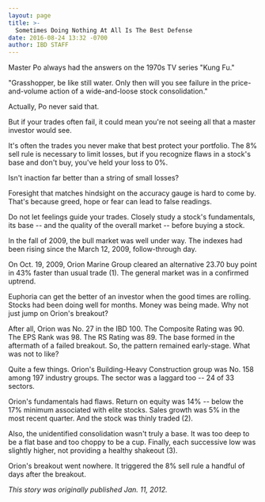 ```yaml
---
layout: page
title: >-
  Sometimes Doing Nothing At All Is The Best Defense
date: 2016-08-24 13:32 -0700
author: IBD STAFF
---
```





Master Po always had the answers on the 1970s TV series "Kung Fu."


"Grasshopper, be like still water. Only then will you see failure in the price-and-volume action of a wide-and-loose stock consolidation."


Actually, Po never said that.


But if your trades often fail, it could mean you're not seeing all that a master investor would see.


It's often the trades you never make that best protect your portfolio. The 8% sell rule is necessary to limit losses, but if you recognize flaws in a stock's base and don't buy, you've held your loss to 0%.


Isn't inaction far better than a string of small losses?


Foresight that matches hindsight on the accuracy gauge is hard to come by. That's because greed, hope or fear can lead to false readings.


Do not let feelings guide your trades. Closely study a stock's fundamentals, its base -- and the quality of the overall market -- before buying a stock.


In the fall of 2009, the bull market was well under way. The indexes had been rising since the March 12, 2009, follow-through day.


On Oct. 19, 2009, Orion Marine Group cleared an alternative 23.70 buy point in 43% faster than usual trade (1). The general market was in a confirmed uptrend.


Euphoria can get the better of an investor when the good times are rolling. Stocks had been doing well for months. Money was being made. Why not just jump on Orion's breakout?


After all, Orion was No. 27 in the IBD 100. The Composite Rating was 90. The EPS Rank was 98. The RS Rating was 89. The base formed in the aftermath of a failed breakout. So, the pattern remained early-stage. What was not to like?


Quite a few things. Orion's Building-Heavy Construction group was No. 158 among 197 industry groups. The sector was a laggard too -- 24 of 33 sectors.


Orion's fundamentals had flaws. Return on equity was 14% -- below the 17% minimum associated with elite stocks. Sales growth was 5% in the most recent quarter. And the stock was thinly traded (2).


Also, the unidentified consolidation wasn't truly a base. It was too deep to be a flat base and too choppy to be a cup. Finally, each successive low was slightly higher, not providing a healthy shakeout (3).


Orion's breakout went nowhere. It triggered the 8% sell rule a handful of days after the breakout.


*This story was originally published Jan. 11, 2012.*




